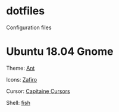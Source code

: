 # dotfiles
Configuration files

# Ubuntu 18.04 Gnome
Theme: [Ant](https://www.opendesktop.org/p/1099856/)

Icons: [Zafiro](https://www.gnome-look.org/p/1209330/)

Cursor: [Capitaine Cursors](https://github.com/keeferrourke/capitaine-cursors)

Shell: [fish](https://fishshell.com/)
